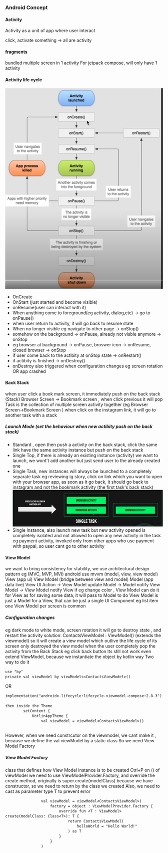 ### Android Concept

#### Activity
Activity as a unit of app where user interact

click, activate something -> all are activity

#### fragments
bundled multiple screen in 1 activity
For jetpack compose, will only have 1 activity

#### Activity life cycle
![img.png](img/img.png)
- OnCreate
- OnStart (just started and become visible)
- onResume(user can interact with it)
- When anything come to foreground(eg activity, dialog,etc) -> go to onPause()
- when user return to activity, it will go back to resume state
- When no longer visible eg navigate to other page -> onStop()
- somehow on the background -> onPause, already not visble anymore -> onStop
- eg browser at background -> onPause, broswer icon -> onResume, closed browser -> onStop
- if user come back to the actibity at onStop state -> onRestart()
- if actibity is finished -> onDestroy()
- onDestroy also triggered when configuration changes eg screen rotation OR app crashed


#### Back Stack
when user click a book mark screen, it immediately push on the back stack (Stack)
Browser Screen -> Bookmark screen , when click previous it will pop
Task is the collection of multiple screen activity together (eg Browser Screen->Bookmark Screen )
when click on the instagram link, it will go to another task with a stack
##### Launch Mode (set the behaviour when new actibity push on the back stack)
- Standard , open then push a activity on the back stack, click the same link have the same activity instance but push on the back stack
- Single Top, if there is already an existing instance (activity) we want to launch, we wont't add another
but just send user to the already created one
- Single Task, new instances will always be launched to a completely separate task
eg reviewing ig story, click on link which you want to open with your browser app, as soon as it go back, it should
go back to instagram and not the bookmark activity (the first task's back stack)
![img.png](img/singleTask.png)
- Single Instance, also launch new task but new activity opened is completely isolated and not allowed to open any new activity in the task
eg payment activity, invoked only from other apps who use payment with paypal, so user cant go to other activity

#### View Model
we want to bring consistency for stability, we use architectural design pattern eg (MVC, MVP, MVI)
android use mvvm (model, view, view model)
View (app ui)
View Model (bridge between view and model)
Model (app data live)
View UI Action -> View Model update Model -> Model notify View Model ->  View Model notify View
if eg change color , View Model can do it for View
as for saving some data, it will pass to Model to do
View Model is just a Model for a View, that can be just a single UI Component eg list item
one View Model per screen is common

##### Configuration changes
eg dark mode to white mode, screen rotation
it will go to destroy state , and restart the activity
solution: ContactsViewModel : ViewModel() (extends the viewmodel)
so it will create a view model which outlive the life cycle of its screen
only destroyed the view model when the user completely pop the activity from the Back Stack eg click back button
Its still not work even extend ViewModel, because we instantiate the object by kotlin way
Two way to do it
```
use "by"
private val viewModel by viewModels<ContactsViewModel>()
```

OR
```
implementation("androidx.lifecycle:lifecycle-viewmodel-compose:2.8.3")

then inside the Theme
        setContent {
            KotlinAppTheme {
                val viewModel = viewModel<ContactsViewModel>()
                
```

However, when we need constrcutor on the viewmodel, we cant make it , because we define the val viewModel by a static class
So we need View Model Factory
##### View Model Factory
class that defines how View Model instance is to be created
Ctrl+P on () of viewModel
we need to use ViewModelProvider.Factory, and override the create method, originally is super.create(modelClass)
because we have constructor, so we need to return by the class we created
Also, we need to cast as parameter type T to prevent error
```
                val viewModel = viewModel<ContactsViewModel>(
                    factory = object : ViewModelProvider.Factory {
                        override fun <T : ViewModel> create(modelClass: Class<T>): T {
                            return ContactsViewModel(
                                helloWorld = "Hello World!"
                            ) as T
                        }
                    }
                )
```